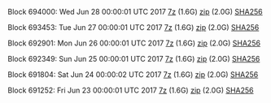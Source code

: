 Block 694000: Wed Jun 28 00:00:01 UTC 2017 [7z](https://transfer.sh/mErZR/bootstrap.dat.20170628.7z) (1.6G) [zip](https://transfer.sh/JzO6S/bootstrap.dat.20170628.zip) (2.0G) [SHA256](https://transfer.sh/ezbmV/sha256.txt)

Block 693453: Tue Jun 27 00:00:01 UTC 2017 [7z](https://transfer.sh/W0jiO/bootstrap.dat.20170627.7z) (1.6G) [zip](https://transfer.sh/GBQFR/bootstrap.dat.20170627.zip) (2.0G) [SHA256](https://transfer.sh/3N6nl/sha256.txt)

Block 692901: Mon Jun 26 00:00:01 UTC 2017 [7z](https://transfer.sh/xmymb/bootstrap.dat.20170626.7z) (1.6G) [zip](https://transfer.sh/cBZqv/bootstrap.dat.20170626.zip) (2.0G) [SHA256](https://transfer.sh/vgaxB/sha256.txt)

Block 692349: Sun Jun 25 00:00:01 UTC 2017 [7z](https://transfer.sh/ulN8i/bootstrap.dat.20170625.7z) (1.6G) [zip](https://transfer.sh/geuSk/bootstrap.dat.20170625.zip) (2.0G) [SHA256](https://transfer.sh/f32PU/sha256.txt)

Block 691804: Sat Jun 24 00:00:02 UTC 2017 [7z](https://transfer.sh/XrNnM/bootstrap.dat.20170624.7z) (1.6G) [zip](https://transfer.sh/6L2h4/bootstrap.dat.20170624.zip) (2.0G) [SHA256](https://transfer.sh/3AjWK/sha256.txt)

Block 691252: Fri Jun 23 00:00:01 UTC 2017 [7z](https://transfer.sh/lbich/bootstrap.dat.20170623.7z) (1.6G) [zip](https://transfer.sh/V53MB/bootstrap.dat.20170623.zip) (2.0G) [SHA256](https://transfer.sh/EEalH/sha256.txt)
